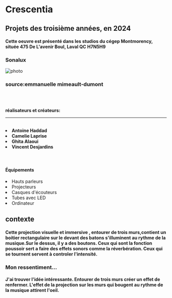 <h1>Crescentia</h1>

<h2>Projets des troisième années, en 2024</h2>

<h4>Cette oeuvre est présenté dans les studios du cégep Montmorency, située 475 De L'avenir Boul, Laval QC H7N5H9</h4>

<h3>Sonalux</h3>

![photo](medias/.png)

<h3>source:emmanuelle mimeault-dumont<h3/>
<br>
<h4>
  réalisateurs et créateurs:
  <hr>
  <br>
  <li>Antoine Haddad</li>
  <li>Camelie Laprise</li>
  <li>Ghita Alaoui</li>
  <li>Vincent Desjardins</li>
</h4>
<br>
<h4>Équipements</h4>
<li>Hauts parleurs</li>
<li>Projecteurs</li>
<li>Casques d'écouteurs</li>
<li>Tubes avec LED</li>
<li>Ordinateur</li>

<h2>contexte</h2>
<h4>Cette projection visuelle et immersive , entourer de trois murs,contient un boitier rectangulaire sur le devant des batons s'illuminent au rythme de la musique.Sur le dessus, il y a des boutons. Ceux qui sont la fonction poussoir sert a faire des effets sonors comme la réverbération. Ceux qui se tournent servent à controler l'intensité.</h4>
<h3>Mon ressentiment...</h3>
<h4>J'ai trouver l'idée intéressante. Entourer de trois murs créer un effet de renfermer. L'effet de la projection sur les murs qui bougent au rythme de la musique attirent l'oeil.</h4>

